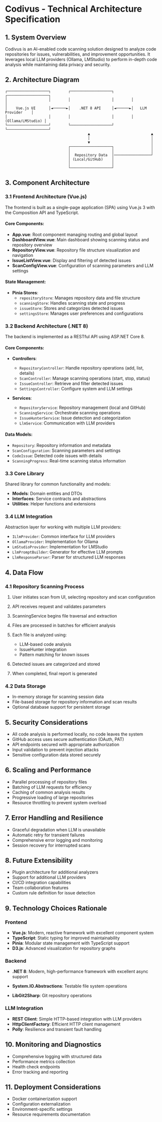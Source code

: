 # Codivus - Technical Architecture Specification

## 1. System Overview

Codivus is an AI-enabled code scanning solution designed to analyze code repositories for issues, vulnerabilities, and improvement opportunities. It leverages local LLM providers (Ollama, LMStudio) to perform in-depth code analysis while maintaining data privacy and security.

## 2. Architecture Diagram

```
┌───────────────────┐        ┌───────────────────┐        ┌───────────────────┐
│                   │        │                   │        │                   │
│    Vue.js UI      │◄──────►│    .NET 8 API     │◄──────►│   LLM Provider    │
│                   │        │                   │        │ (Ollama/LMStudio) │
└───────────────────┘        └───────────────────┘        └───────────────────┘
                                      ▲                            ▲
                                      │                            │
                                      ▼                            │
                             ┌───────────────────┐                 │
                             │                   │                 │
                             │  Repository Data  │─────────────────┘
                             │ (Local/GitHub)    │
                             │                   │
                             └───────────────────┘
```

## 3. Component Architecture

### 3.1 Frontend Architecture (Vue.js)

The frontend is built as a single-page application (SPA) using Vue.js 3 with the Composition API and TypeScript.

#### Core Components:

- **App.vue**: Root component managing routing and global layout
- **DashboardView.vue**: Main dashboard showing scanning status and repository overview
- **RepositoryView.vue**: Repository file structure visualization and navigation
- **IssueListView.vue**: Display and filtering of detected issues
- **ScanConfigView.vue**: Configuration of scanning parameters and LLM settings

#### State Management:

- **Pinia Stores**:
  - `repositoryStore`: Manages repository data and file structure
  - `scanningStore`: Handles scanning state and progress
  - `issueStore`: Stores and categorizes detected issues
  - `settingsStore`: Manages user preferences and configurations



### 3.2 Backend Architecture (.NET 8)

The backend is implemented as a RESTful API using ASP.NET Core 8.

#### Core Components:

- **Controllers**:
  - `RepositoryController`: Handle repository operations (add, list, details)
  - `ScanController`: Manage scanning operations (start, stop, status)
  - `IssueController`: Retrieve and filter detected issues
  - `SettingsController`: Configure system and LLM settings

- **Services**:
  - `RepositoryService`: Repository management (local and GitHub)
  - `ScanningService`: Orchestrate scanning operations
  - `IssueHunterService`: Issue detection and categorization
  - `LlmService`: Communication with LLM providers



#### Data Models:

- `Repository`: Repository information and metadata
- `ScanConfiguration`: Scanning parameters and settings
- `CodeIssue`: Detected code issues with details
- `ScanningProgress`: Real-time scanning status information

### 3.3 Core Library

Shared library for common functionality and models:

- **Models**: Domain entities and DTOs
- **Interfaces**: Service contracts and abstractions
- **Utilities**: Helper functions and extensions

### 3.4 LLM Integration

Abstraction layer for working with multiple LLM providers:

- `ILlmProvider`: Common interface for LLM providers
- `OllamaProvider`: Implementation for Ollama
- `LmStudioProvider`: Implementation for LMStudio
- `LlmPromptBuilder`: Generator for effective LLM prompts
- `LlmResponseParser`: Parser for structured LLM responses

## 4. Data Flow

### 4.1 Repository Scanning Process

1. User initiates scan from UI, selecting repository and scan configuration
2. API receives request and validates parameters
3. ScanningService begins file traversal and extraction
4. Files are processed in batches for efficient analysis
5. Each file is analyzed using:
   - LLM-based code analysis
   - IssueHunter integration
   - Pattern matching for known issues
6. Detected issues are categorized and stored

8. When completed, final report is generated

### 4.2 Data Storage

- In-memory storage for scanning session data
- File-based storage for repository information and scan results
- Optional database support for persistent storage

## 5. Security Considerations

- All code analysis is performed locally, no code leaves the system
- GitHub access uses secure authentication (OAuth, PAT)
- API endpoints secured with appropriate authorization
- Input validation to prevent injection attacks
- Sensitive configuration data stored securely

## 6. Scaling and Performance

- Parallel processing of repository files
- Batching of LLM requests for efficiency
- Caching of common analysis results
- Progressive loading of large repositories
- Resource throttling to prevent system overload

## 7. Error Handling and Resilience

- Graceful degradation when LLM is unavailable
- Automatic retry for transient failures
- Comprehensive error logging and monitoring
- Session recovery for interrupted scans

## 8. Future Extensibility

- Plugin architecture for additional analyzers
- Support for additional LLM providers
- CI/CD integration capabilities
- Team collaboration features
- Custom rule definition for issue detection

## 9. Technology Choices Rationale

### Frontend

- **Vue.js**: Modern, reactive framework with excellent component system
- **TypeScript**: Static typing for improved maintainability
- **Pinia**: Modular state management with TypeScript support
- **D3.js**: Advanced visualization for repository graphs

### Backend

- **.NET 8**: Modern, high-performance framework with excellent async support

- **System.IO.Abstractions**: Testable file system operations
- **LibGit2Sharp**: Git repository operations

### LLM Integration

- **REST Client**: Simple HTTP-based integration with LLM providers
- **HttpClientFactory**: Efficient HTTP client management
- **Polly**: Resilience and transient fault handling

## 10. Monitoring and Diagnostics

- Comprehensive logging with structured data
- Performance metrics collection
- Health check endpoints
- Error tracking and reporting

## 11. Deployment Considerations

- Docker containerization support
- Configuration externalization
- Environment-specific settings
- Resource requirements documentation
